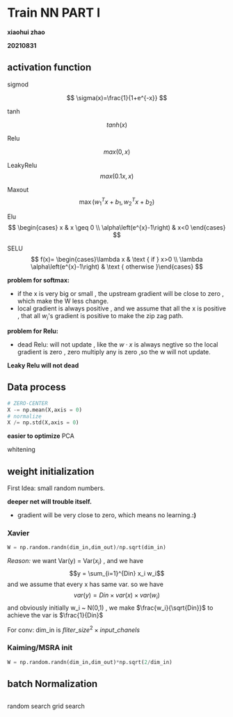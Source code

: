 # Train NN PART I

**xiaohui zhao**

**20210831**

## activation function

sigmod 

$$
\sigma(x)=\frac{1}{1+e^{-x}}
$$

tanh

$$tanh(x)$$

Relu

$$max(0,x)$$

LeakyRelu
$$max(0.1x,x)$$

Maxout
$$
\max \left(w_{1}^{T} x+b_{1}, w_{2}^{T} x+b_{2}\right)
$$

Elu
$$
\begin{cases}
x & x \geq 0 \\ 
\alpha\left(e^{x}-1\right) & x<0
\end{cases}
$$

SELU
$$
f(x)= \begin{cases}\lambda x & \text { if } x>0 \\ \lambda \alpha\left(e^{x}-1\right) & \text { otherwise }\end{cases}
$$

**problem for softmax:** 
* if the x is very big or small , the upstream gradient will be close to zero , which make the W less change.
* local gradient is always positive , and we assume that all the x is positive , that all $w_i$'s gradient is positive to make the zip zag path.

**problem for Relu:**
* dead Relu: will not update , like the $w\cdot x$ is always negtive so the local gradient is zero , zero multiply any is zero ,so the w will not update.

**Leaky Relu will not dead**



## Data process
```PYTHON
# ZERO-CENTER
X -= np.mean(X,axis = 0)
# normalize
X /= np.std(X,axis = 0)
```
**easier to optimize**
PCA

whitening

## weight initialization

First Idea: small random numbers.

**deeper net will trouble itself.**
* gradient will be very close to zero, which means no learning.**:)**


### Xavier
```python
W = np.random.randn(dim_in,dim_out)/np.sqrt(dim_in)
```
*Reason:*
we want Var(y) = Var($x_i$) , and we have 
$$y = \sum_{i=1}^{Din} x_i w_i$$
and we assume that  every x has same var. so we have 
$$
var(y) = Din \times var(x) \times var(w_i)
$$
and obviously initially w_i ~ N(0,1) , we make $\frac{w_i}{\sqrt{Din}}$ to achieve the var is $\frac{1}{Din}$

For conv: dim_in is $fliter\_size^2 \times input\_chanels$

### Kaiming/MSRA init
```python
W = np.random.randn(dim_in,dim_out)*np.sqrt(2/dim_in)
```
## batch Normalization

## 
random search
grid search